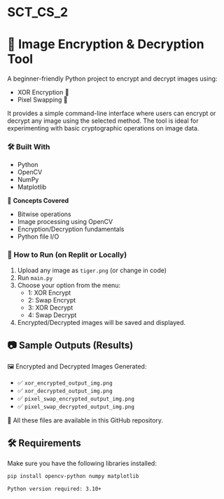 # SCT_CS_2
# 🔐 Image Encryption & Decryption Tool

A beginner-friendly Python project to encrypt and decrypt images using:

- XOR Encryption 🔁
- Pixel Swapping 🔄

It provides a simple command-line interface where users can encrypt or decrypt any image using the selected method. The tool is ideal for experimenting with basic cryptographic operations on image data.

### 🛠️ Built With
- Python
- OpenCV
- NumPy
- Matplotlib

🧠 **Concepts Covered**
- Bitwise operations
- Image processing using OpenCV
- Encryption/Decryption fundamentals
- Python file I/O

### 🚀 How to Run (on Replit or Locally)
1. Upload any image as `tiger.png` (or change in code)
2. Run `main.py`
3. Choose your option from the menu:
   - 1: XOR Encrypt
   - 2: Swap Encrypt
   - 3: XOR Decrypt
   - 4: Swap Decrypt
4. Encrypted/Decrypted images will be saved and displayed.

## 📷 Sample Outputs (Results)

🖼️ Encrypted and Decrypted Images Generated:
- ✅ `xor_encrypted_output_img.png`
- ✅ `xor_decrypted_output_img.png`
- ✅ `pixel_swap_encrypted_output_img.png`
- ✅ `pixel_swap_decrypted_output_img.png`

📌 All these files are available in this GitHub repository.

## 🛠️ Requirements
Make sure you have the following libraries installed:

```bash
pip install opencv-python numpy matplotlib

Python version required: 3.10+









